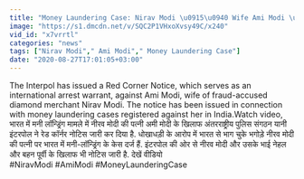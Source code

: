 ```yaml
---
title: "Money Laundering Case: Nirav Modi \u0915\u0940 Wife Ami Modi \u0915\u0947 \u0916\u093f\u0932\u093e\u092b Red Corner Notice \u0935\u0928\u0907\u0902\u0921\u093f\u092f\u093e \u0939\u093f\u0902\u0926\u0940"
image: "https://s1.dmcdn.net/v/SQC2P1VHxoXvsy49C/x240"
vid_id: "x7vrrtl"
categories: "news"
tags: ["Nirav Modi"," Ami Modi"," Money Laundering Case"]
date: "2020-08-27T17:01:05+03:00"
---
```

The Interpol has issued a Red Corner Notice, which serves as an international arrest warrant, against Ami Modi, wife of fraud-accused diamond merchant Nirav Modi. The notice has been issued in connection with money laundering cases registered against her in India.Watch video,    <br>भारत में मनी लॉन्ड्रिंग मामले में नीरव मोदी की पत्नी अमी मोदी के खिलाफ अंतरराष्ट्रीय पुलिस संगठन यानी इंटरपोल ने रेड कॉर्नर नोटिस जारी कर दिया है. धोखाधड़ी के आरोप में भारत से भाग चुके भगोड़े नीरव मोदी की पत्नी पर भारत में मनी-लॉन्ड्रिंग के केस दर्ज हैं. इंटरपोल की ओर से नीरव मोदी और उसके भाई नेहल और बहन पूर्वी के खिलाफ भी नोटिस जारी है. देखें वीडियो    <br>#NiravModi #AmiModi #MoneyLaunderingCase
